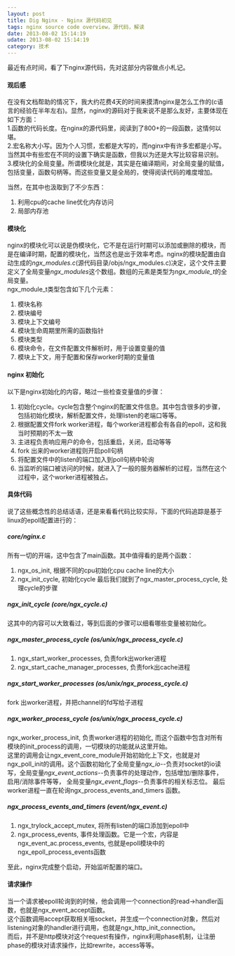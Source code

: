 ```yaml
---
layout: post
title: Dig Nginx - Nginx 源代码初见
tags: nginx source code overview，源代码，解读
date: 2013-08-02 15:14:19
udate: 2013-08-02 15:14:19
category: 技术
---
```

最近有点时间，看了下nginx源代码，先对这部分内容做点小札记。  
  
#### 观后感 
在没有文档帮助的情况下，我大约花费4天的时间来摸清nginx是怎么工作的(c语言的经验在半年左右)。显然，nginx的源码对于我来说不是那么友好，主要体现在如下方面：   
1.函数的代码长度。在nginx的源代码里，阅读到了800+的一段函数，这情何以堪。   
2.宏名称大小写。因为个人习惯，宏都是大写的，而nginx中有许多宏都是小写。当然其中有些宏在不同的设置下确实是函数，但我以为还是大写比较容易识别。  
3.模块化的全局变量。所谓模块化就是，其实是在编译期间，对全局变量的赋值，包括变量，函数句柄等。而这些变量又是全局的，使得阅读代码的难度增加。  
  
当然，在其中也汲取到了不少东西：    
1. 利用cpu的cache line优化内存访问  
2. 局部内存池  
  
#### 模块化  
nginx的模块化可以说是伪模块化，它不是在运行时期可以添加或删除的模块，而是在编译时期，配置的模块化，当然这也是出于效率考虑。nginx的模块配置由自动生成的*ngx_modules.c*(源代码目录/objs/ngx_modules.c)决定，这个文件主要定义了全局变量*ngx_modules*这个数组。数组的元素是类型为*ngx_module_t*的全局变量。  
ngx_module_t类型包含如下几个元素：  
1. 模块名称  
2. 模块编号  
3. 模块上下文编号  
4. 模块生命周期里所需的函数指针  
5. 模块类型  
6. 模块命令，在文件配置文件解析时，用于设置变量的值  
7. 模块上下文，用于配置和保存worker时期的变量值  
  
#### nginx 初始化  
以下是nginx初始化的内容，略过一些检查变量值的步骤：
1. 初始化cycle。cycle包含整个nginx的配置文件信息。其中包含很多的步骤，包括初始化模块，解析配置文件，处理listen的老端口等等。
2. 根据配置文件fork worker进程，每个worker进程都会有各自的epoll，这和我当时预期的不太一致  
3. 主进程负责响应用户的命令，包括重启，关闭，启动等等  
3. fork 出来的worker进程则开启poll句柄  
4. 将配置文件中的listen的端口加入到poll句柄中轮询  
5. 当监听的端口被访问的时候，就进入了一般的服务器解析的过程，当然在这个过程中，这个worker进程被独占。  
  
#### 具体代码  
说了这些概念性的总结话语，还是来看看代码比较实际，下面的代码追踪是基于linux的epoll配置进行的：  

##### core/nginx.c  
所有一切的开端，这中包含了main函数。其中值得看的是两个函数：  
1. ngx_os_init, 根据不同的cpu初始化cpu cache line的大小
2. ngx_init_cycle, 初始化cycle
最后我们就到了ngx_master_process_cycle, 处理cycle的步骤
  
##### ngx_init_cycle (core/ngx_cycle.c)  
这其中的内容可以大致看过，等到后面的步骤可以细看哪些变量被初始化。  
  
##### ngx_master_process_cycle (os/unix/ngx_process_cycle.c)  
1. ngx_start_worker_processes, 负责fork出worker进程
2. ngx_start_cache_manager_processes, 负责fork出cache进程
  
##### ngx_start_worker_processes (os/unix/ngx_process_cycle.c)    
fork 出worker进程，并把channel的fd写给子进程  
  
##### ngx_worker_process_cycle (os/unix/ngx_process_cycle.c) 
ngx_worker_process_init, 负责worker进程的初始化, 而这个函数中包含对所有模块的init_process的调用，一切模块的功能就从这里开始。  
这里的调用会让ngx_event_core_module开始初始化上下文，也就是对ngx_poll_init的调用。这个函数初始化了全局变量*ngx_io*--负责对socket的io读写，全局变量*ngx_event_actions*--负责事件的处理动作，包括增加/删除事件，启用/消除事件等等， 全局变量*ngx_event_flags*--负责事件的相关标志位。
最后worker进程一直在轮询ngx_process_events_and_timers 函数。  
  
##### ngx_process_events_and_timers (event/ngx_event.c)
1. ngx_trylock_accept_mutex, 将所有listen的端口添加到epoll中  
2. ngx_process_events, 事件处理函数。它是一个宏，内容是ngx_event_ac.process_events, 也就是epoll模块中的ngx_epoll_process_events函数
  
至此，nginx完成整个启动，开始监听配置的端口。  
  
#### 请求操作  
当一个请求被epoll轮询到的时候，他会调用一个connection的read->handler函数，也就是ngx_event_accept函数。  
这个函数调用accept获取相关哦socket，并生成一个connection对象，然后对listening对象的handler进行调用，也就是ngx_http_init_connection。  
而后，并不是http模块对这个request有操作，nginx利用phase机制，让注册phase的模块对请求操作，比如rewrite，access等等。
